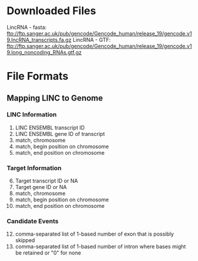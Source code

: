 # Downloaded Files
LincRNA - fasta: ftp://ftp.sanger.ac.uk/pub/gencode/Gencode_human/release_19/gencode.v19.lncRNA_transcripts.fa.gz
LincRNA - GTF: ftp://ftp.sanger.ac.uk/pub/gencode/Gencode_human/release_19/gencode.v19.long_noncoding_RNAs.gtf.gz

# File Formats

## Mapping LINC to Genome

### LINC Information

1. LINC ENSEMBL transcript ID
2. LINC ENSEMBL gene ID of transcript
3. match, chromosome
4. match, begin position on chromosome
5. match, end position on chromosome

### Target Information

6. Target transcript ID or NA
7. Target gene ID or NA
10. match, chromosome
11. match, begin position on chromosome
12. match, end position on chromosome

### Candidate Events

12. comma-separated list of 1-based number of exon that is possibly skipped
13. comma-separated list of 1-based number of intron where bases might be retained or "0" for none
